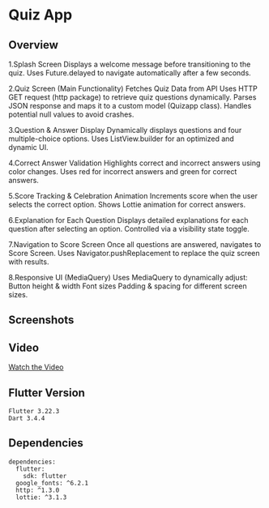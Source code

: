 # Quiz App

## Overview

1️.Splash Screen
Displays a welcome message before transitioning to the quiz.
Uses Future.delayed to navigate automatically after a few seconds.

2️.Quiz Screen (Main Functionality)
Fetches Quiz Data from API
Uses HTTP GET request (http package) to retrieve quiz questions dynamically.
Parses JSON response and maps it to a custom model (Quizapp class).
Handles potential null values to avoid crashes.

3.Question & Answer Display
Dynamically displays questions and four multiple-choice options.
Uses ListView.builder for an optimized and dynamic UI.

4.Correct Answer Validation
Highlights correct and incorrect answers using color changes.
Uses red for incorrect answers and green for correct answers.

5.Score Tracking & Celebration Animation
Increments score when the user selects the correct option.
Shows Lottie animation for correct answers.

6.Explanation for Each Question
Displays detailed explanations for each question after selecting an option.
Controlled via a visibility state toggle.

7.Navigation to Score Screen
Once all questions are answered, navigates to Score Screen.
Uses Navigator.pushReplacement to replace the quiz screen with results.

8.Responsive UI (MediaQuery)
Uses MediaQuery to dynamically adjust:
Button height & width
Font sizes
Padding & spacing for different screen sizes.


## Screenshots


## Video
[Watch the Video](https://github.com/rutujas070/Flutter_QuizApp/blob/main/quizapp_withapi/video/Screen%20Recording%202025-01-31%20123651.mp4)


## Flutter Version
```
Flutter 3.22.3
Dart 3.4.4 
```

## Dependencies

```
dependencies:
  flutter:
    sdk: flutter
  google_fonts: ^6.2.1
  http: ^1.3.0
  lottie: ^3.1.3
```